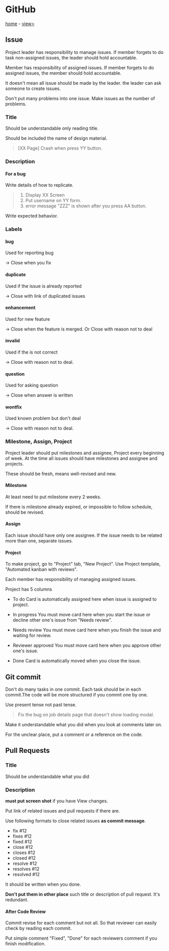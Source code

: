 # GitHub

[home](index.md) - [view>](view.md)

## Issue

Project leader has responsibility to manage issues.
If member forgets to do task non-assigned issues, the leader should hold accountable.

Member has responsibility of assigned issues. If member forgets to do assigned issues, the member should hold accountable.

It doesn't mean all issue should be made by the leader. the leader can ask someone to create issues.

Don't put many problems into one issue. Make issues as the number of problems.

### Title

Should be understandable only reading title.

Should be included the name of design material.

> \[XX Page\] Crash when press YY button.

### Description

#### For a bug

Write details of how to replicate.

> 1. Display XX Screen
> 2. Put username on YY form.
> 3. error message "ZZZ" is shown after you press AA button.

Write expected behavior.

### Labels

#### bug

Used for reporting bug

-> Close when you fix

#### duplicate

Used if the issue is already reported

-> Close with link of duplicated issues

#### enhancement

Used for new feature

-> Close when the feature is merged. Or Close with reason not to deal

#### invalid

Used if the is not correct

-> Close with reason not to deal.

#### question

Used for asking question

-> Close when answer is written

#### wontfix

Used known problem but don't deal

-> Close with reason not to deal.

### Milestone, Assign, Project

Project leader should put milestones and assignee, Project every beginning of week.
At the time all issues should have milestones and assignee and projects.

These should be fresh, means well-revised and new.

#### Milestone

At least need to put milestone every 2 weeks.

If there is milestone already expired, or impossible to follow schedule,
should be revised.

#### Assign

Each issue should have only one assignee.
If the issue needs to be related more than one, separate issues.

#### Project

To make project, go to "Project" tab, "New Project".
Use Project template, "Automated kanban with reviews".

Each member has responsibility of managing assigned issues.

Project has 5 columns

- To do
  Card is automatically assigned here when issue is assigned to project.

- In progress
  You must move card here when you start the issue or
  decline other one's issue from "Needs review".

- Needs review
  You must move card here when you finish the issue and waiting for review.

- Reviewer approved
  You must move card here when you approve other one's issue.

- Done
  Card is automatically moved when you close the issue.

## Git commit

Don't do many tasks in one commit. Each task should be in each commit.The code will be more structured if you commit one by one.

Use present tense not past tense.

> Fix the bug on job details page that doesn't show loading modal.

Make it understandable what you did when you look at comments later on.

For the unclear place, put a comment or a reference on the code.

## Pull Requests

### Title

Should be understandable what you did

### Description

**must put screen shot** if you have View changes.

Put link of related issues and pull requests if there are.

Use following formats to close related issues **as commit message**.

- fix #12
- fixes #12
- fixed #12
- close #12
- closes #12
- closed #12
- resolve #12
- resolves #12
- resolved #12

It should be written when you done.

**Don't put them in other place**
such title or description of pull request. It's redundant.

#### After Code Review

Commit revise for each comment but not all. So that reviewer can easily check by reading each commit.

Put simple comment "Fixed", "Done" for each reviewers comment if you finish modification.
